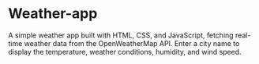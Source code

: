 # Weather-app
A simple weather app built with HTML, CSS, and JavaScript, fetching real-time weather data from the OpenWeatherMap API. Enter a city name to display the temperature, weather conditions, humidity, and wind speed.
